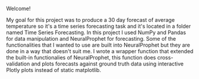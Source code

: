 Welcome!

My goal for this project was to produce a 30 day forecast of average temperature so it's a time series forecasting task and it's located in a folder named Time Series Forecasting. In this project I used NumPy and Pandas for data manipulation and NeuralProphet for forecasting. Some of the functionalities that I wanted to use are built into NeuralProphet but they are done in a way that doesn't suit me. I wrote a wrapper function that extended the built-in functionalies of NeuralProphet, this function does cross-validation and plots forecasts against ground truth data using interactive Plotly plots instead of static matplotlib.
